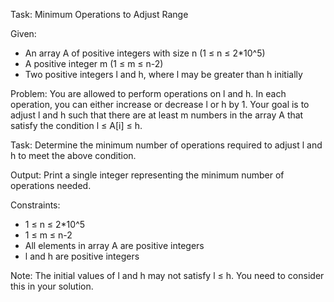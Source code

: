 Task: Minimum Operations to Adjust Range

Given:
- An array A of positive integers with size n (1 ≤ n ≤ 2*10^5)
- A positive integer m (1 ≤ m ≤ n-2)
- Two positive integers l and h, where l may be greater than h initially

Problem:
You are allowed to perform operations on l and h. In each operation, you can either increase or decrease l or h by 1. Your goal is to adjust l and h such that there are at least m numbers in the array A that satisfy the condition l ≤ A[i] ≤ h.

Task:
Determine the minimum number of operations required to adjust l and h to meet the above condition.

Output:
Print a single integer representing the minimum number of operations needed.

Constraints:
- 1 ≤ n ≤ 2*10^5
- 1 ≤ m ≤ n-2
- All elements in array A are positive integers
- l and h are positive integers

Note:
The initial values of l and h may not satisfy l ≤ h. You need to consider this in your solution.